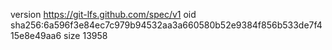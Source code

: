 version https://git-lfs.github.com/spec/v1
oid sha256:6a596f3e84ec7c979b94532aa3a660580b52e9384f856b533de7f415e8e49aa6
size 13958
